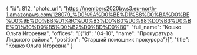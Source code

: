{
    "id": 812,
    "photo_url": "https://members2020by.s3.eu-north-1.amazonaws.com/128079_%D0%9A%D0%BE%D1%88%D0%BA%D0%BE%D0%9E%D0%BB%D1%8C%D0%B3%D0%B0%D0%98%D0%B3%D0%BE%D1%80%D0%B5%D0%B2%D0%BD%D0%B0",
    "full_name": "Кошко Ольга Игоревна",
    "offices": "[{\"id\": \"04-10\", \"name\": \"Прокуратура Лидского района\", \"position\": \"Старший помощник прокурора\"}]",
    "title": "Кошко Ольга Игоревна"
}